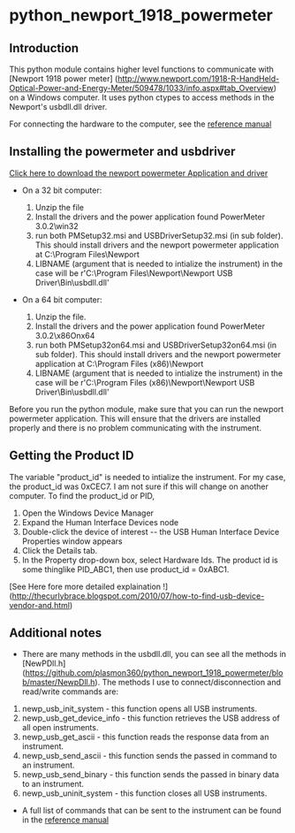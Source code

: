 # python_newport_1918_powermeter

## Introduction

This python module contains higher level functions to communicate with [Newport 1918 power meter] (http://www.newport.com/1918-R-HandHeld-Optical-Power-and-Energy-Meter/509478/1033/info.aspx#tab_Overview) on a Windows computer. It uses python ctypes to access methods in the Newport's usbdll.dll driver. 

For connecting the hardware to the computer, see the [reference manual](http://assets.newport.com/webDocuments-EN/images/RevA1918-RPowerMeterUsersManual.pdf)


## Installing the powermeter and usbdriver 
[Click here to download the newport powermeter Application and driver](http://assets.newport.com/webDocuments-EN/images/Computer_Interface_Software_v3.0.2.zip)

* On a 32 bit computer:
	1. Unzip the file
	2. Install the drivers and the power application found PowerMeter 3.0.2\win32
	3. run both PMSetup32.msi and USBDriverSetup32.msi (in sub folder). This should install drivers and the newport powermeter application at C:\Program Files\Newport
	4. LIBNAME (argument that is needed to intialize the instrument) in the case  will be r'C:\Program Files\Newport\Newport USB Driver\Bin\usbdll.dll'

* On a 64 bit computer:
	1. Unzip the file.
	2. Install the drivers and the power application found PowerMeter 3.0.2\x86Onx64
	3. run both PMSetup32on64.msi and USBDriverSetup32on64.msi (in sub folder). This should install drivers and the newport powermeter application at C:\Program Files (x86)\Newport
	4. LIBNAME (argument that is needed to intialize the instrument) in the case  will be r'C:\Program Files (x86)\Newport\Newport USB Driver\Bin\usbdll.dll'

Before you run the python module, make sure that you can run the newport powermeter application. This will ensure that the drivers are installed properly and there is no problem communicating with the instrument.

## Getting the Product ID 

The variable "product_id" is needed to intialize the instrument. For my case, the product_id was 0xCEC7. I am not sure if this will change on another computer. To find the product_id or PID,
 
1. Open the Windows Device Manager
2. Expand the Human Interface Devices node
3. Double-click the device of interest -- the USB Human Interface Device Properties window appears
4. Click the Details tab. 
5. In the Property drop-down box, select Hardware Ids. The product id is some thinglike PID_ABC1, then use product_id = 0xABC1. 

[See Here fore more detailed explaination !] (http://thecurlybrace.blogspot.com/2010/07/how-to-find-usb-device-vendor-and.html)

## Additional notes
* There are many methods in the usbdll.dll, you can see all the methods in [NewPDll.h] (https://github.com/plasmon360/python_newport_1918_powermeter/blob/master/NewpDll.h). The methods I use to connect/disconnection and read/write commands are:

1. newp_usb_init_system - this function opens all USB instruments.
2. newp_usb_get_device_info - this function retrieves the USB address of all open instruments.
3. newp_usb_get_ascii - this function reads the response data from an instrument.
4. newp_usb_send_ascii - this function sends the passed in command to an instrument.
5. newp_usb_send_binary - this function sends the passed in binary data to an instrument.
6. newp_usb_uninit_system - this function closes all USB instruments.

* A full list of commands that can be sent to the instrument can be found in the [reference manual](http://assets.newport.com/webDocuments-EN/images/RevA1918-RPowerMeterUsersManual.pdf)


